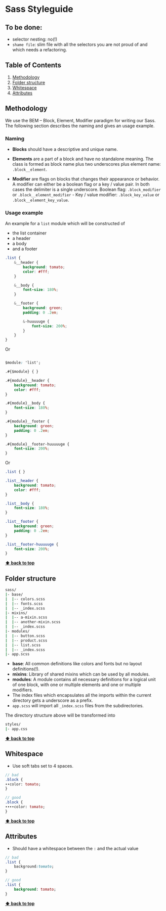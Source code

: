 # Sass Styleguide

## To be done:

  * selector nesting: no(!)
  * `shame file`: slim file with all the selectors you are not proud of and which needs a refactoring.

## Table of Contents

  1. [Methodology](#methodology)
  1. [Folder structure](#folder-structure)
  1. [Whitespace](#whitespace)
  1. [Attributes](#attributes)

## Methodology

We use the BEM – Block, Element, Modifier paradigm for writing our Sass. The following section describes the naming and gives an usage example.

### Naming

  * **Blocks** should have a descriptive and unique name.
  * **Elements** are a part of a block and have no standalone meaning. The class is formed as block name plus two underscores plus element name: ``.block__element``.

  * **Modifier** are flags on blocks that changes their appearance or behavior. A modifier can either be a boolean flag or a key / value pair. In both cases the delimiter is a single underscore. Boolean flag: `.block_modifier` or `.block__element_modifier` - Key / value modifier: `.block_key_value` or `.block__element_key_value`.

### Usage example

An example for a `list` module which will be constructed of

  * the list container
  * a header
  * a body
  * and a footer

```css
.list {
    &__header {
        background: tomato;
        color: #fff;
    }

    &__body {
        font-size: 180%;    
    }

    &__footer {
        background: green;
        padding: 0 .2em;

        &-huuuuuge {
            font-size: 200%;
        }
    }
}
```

Or 

```css

$module: 'list';

.#{$module} { }

.#{module}__header {
    background: tomato;
    color: #fff;
}

.#{module}__body {
    font-size: 180%;    
}

.#{module}__footer {
    background: green;
    padding: 0 .2em;
}

.#{module}__footer-huuuuuge {
    font-size: 200%;
}
```


Or 

```css
.list { }

.list__header {
    background: tomato;
    color: #fff;
}

.list__body {
    font-size: 180%;    
}

.list__footer {
    background: green;
    padding: 0 .2em;
}

.list__footer-huuuuuge {
    font-size: 200%;
}
```

**[⬆ back to top](#table-of-contents)**

## Folder structure

```sh
sass/
|- base/
|  |-- colors.scss
|  |-- fonts.scss
|  |-- _index.scss
|- mixins/
|  |-- a-mixin.scss
|  |-- another-mixin.scss
|  |-- _index.scss
|- modules/
|  |-- button.scss
|  |-- product.scss
|  |-- list.scss
|  |-- _index.scss
|- app.scss
```

  * **base**: All common definitions like colors and fonts but no layout definitions(!).
  * **mixins**: Library of shared mixins which can be used by all modules.
  * **modules**: A module contains all necessary definitions for a logical unit of one block, with one or multiple elements and one or multiple modifiers.
  * The index files which encapsulates all the imports within the current directory gets a underscore as a prefix.
  * `app.scss` will import all `_index.scss` files from the subdirectories.


The directory structure above will be transformed into

```sh
styles/
|- app.css
```

**[⬆ back to top](#table-of-contents)**

## Whitespace

  * Use soft tabs set to 4 spaces.

  ```sass
  // bad
  .block {
  ∙∙color: tomato;
  }

  // good
  .block {
  ∙∙∙∙color: tomato;
  }
  ```

**[⬆ back to top](#table-of-contents)**

## Attributes

  * Should have a whitespace between the `:` and the actual value

  ```sass
  // bad
  .list {
      background:tomato;
  }

  // good
  .list {
      background: tomato;
  }
  ```

**[⬆ back to top](#table-of-contents)**
